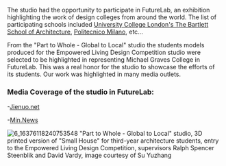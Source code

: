 The studio had the opportunity to participate in FutureLab, an exhibition highlighting the work of design colleges from around the world. The list of participating schools included [University College London's The Bartlett School of Architecture](https://www.ucl.ac.uk/bartlett/architecture/), [Politecnico Milano](https://www.polimi.it/en), etc...

From the "Part to Whole - Global to Local" studio the students models produced for the Empowered Living Design Competition studio were selected to be highlighted in representing Michael Graves College in FutureLab. This was a real honor for the studio to showcase the efforts of its students. Our work was highlighted in many media outlets.

### Media Coverage of the studio in FutureLab:

-[Jienuo.net](https://www.jienuo.net/t/149784)

-[Min.News](https://min.news/en/design/a52aa8f512797047ca4a4b90b54ec764.html)


![6_16376118240753548](https://user-images.githubusercontent.com/19368079/149007356-c66b1b87-d419-427e-81ad-09313b817cd9.jpg)
"Part to Whole - Global to Local" studio, 3D printed version of "Small House" for third-year architecture students, entry to the Empowered Living Design Competition, supervisors Ralph Spencer Steenblik and David Vardy, image courtesy of Su Yuzhang
